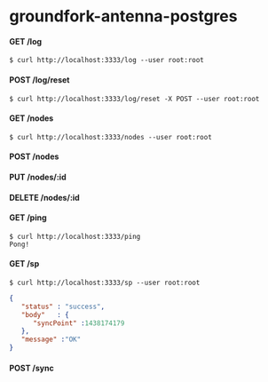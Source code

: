 # groundfork-antenna-postgres

#### GET /log

```
$ curl http://localhost:3333/log --user root:root
```

#### POST /log/reset

```
$ curl http://localhost:3333/log/reset -X POST --user root:root
```

#### GET /nodes

```
$ curl http://localhost:3333/nodes --user root:root 
```

#### POST /nodes



#### PUT /nodes/:id

#### DELETE /nodes/:id

#### GET /ping

```
$ curl http://localhost:3333/ping
Pong!
```

#### GET /sp

```
$ curl http://localhost:3333/sp --user root:root
```

```json
{
   "status" : "success",
   "body"   : {
      "syncPoint" :1438174179
   },
   "message" :"OK"
}
```

#### POST /sync
